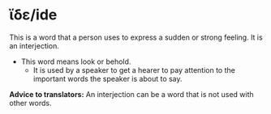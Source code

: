 # ἴδε/ide
This is a word that a person uses to express a sudden or strong feeling. It is an interjection.
* This word means look or behold.
    * It is used by a speaker to get a hearer to pay attention to the important words the speaker is about to say.

**Advice to translators:** An interjection can be a word that is not used with other words.